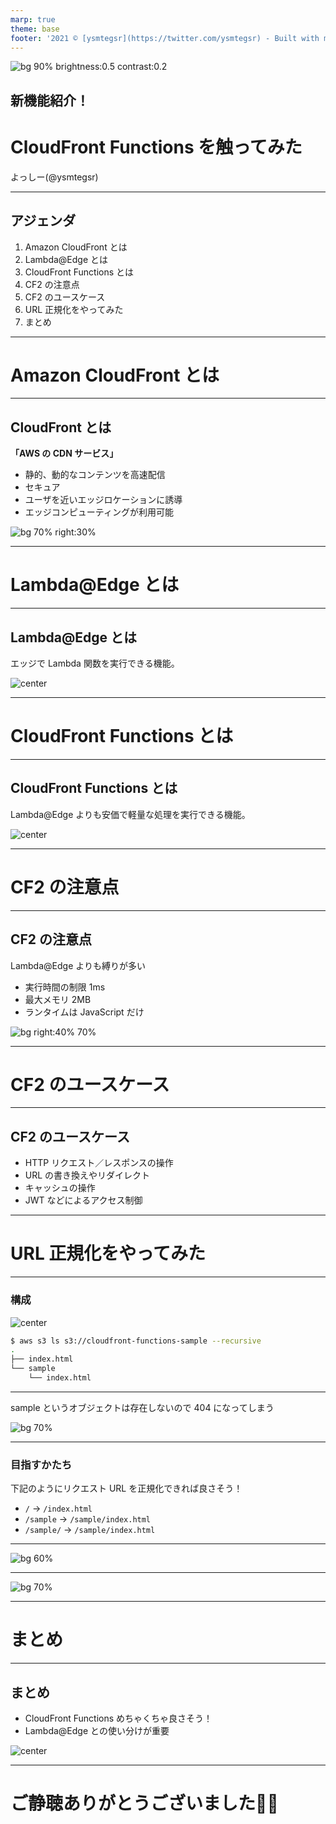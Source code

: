 ```yaml
---
marp: true
theme: base
footer: '2021 ©︎ [ysmtegsr](https://twitter.com/ysmtegsr) - Built with marp.'
---
```


<!-- _class: cover lead invert -->

![bg 90% brightness:0.5 contrast:0.2](./../public/cloudfront-functions.svg)

## 新機能紹介！
# CloudFront Functions を触ってみた

よっしー(@ysmtegsr)

---

<!--
header: '新機能紹介！CloudFront Functions を触ってみた'
paginate: true
class: slides
-->

## アジェンダ

1. Amazon CloudFront とは
2. Lambda@Edge とは
3. CloudFront Functions とは
4. CF2 の注意点
5. CF2 のユースケース
6. URL 正規化をやってみた
7. まとめ

---


<!-- _class: invert -->

# Amazon CloudFront とは

---

## CloudFront とは

**「AWS の CDN サービス」**

- 静的、動的なコンテンツを高速配信
- セキュア
- ユーザを近いエッジロケーションに誘導
- エッジコンピューティングが利用可能

![bg 70% right:30%](./../public/cloudfront.svg)

---

<!-- _class: invert -->

# Lambda@Edge とは

---

## Lambda@Edge とは

エッジで Lambda 関数を実行できる機能。

![center](./../public/cloudfront-lambda-at-edge.svg)

---

<!-- _class: invert -->

# CloudFront Functions とは

---

## CloudFront Functions とは

Lambda@Edge よりも安価で軽量な処理を実行できる機能。

![center](./../public/cloudfront-functions.svg)

---

<!-- _class: invert -->

# CF2 の注意点

---

## CF2 の注意点

Lambda@Edge よりも縛りが多い

- 実行時間の制限 1ms
- 最大メモリ 2MB
- ランタイムは JavaScript だけ

![bg right:40% 70%](https://1.bp.blogspot.com/-vsrjLB8Wyng/YEGP_R749_I/AAAAAAABdck/-khfythfWqU5wb6X4FzfzeaJVhIztvByACNcBGAsYHQ/s896/buranko_boy_sad.png)

---

<!-- _class: invert -->

# CF2 のユースケース

---

## CF2 のユースケース

- HTTP リクエスト／レスポンスの操作
- URL の書き換えやリダイレクト
- キャッシュの操作
- JWT などによるアクセス制御

---

<!-- _class: invert -->

# URL 正規化をやってみた

---

### 構成

![center](./../public/s3-cloudfront-simple.svg)

```sh
$ aws s3 ls s3://cloudfront-functions-sample --recursive
.
├── index.html
└── sample
    └── index.html
```

---

sample というオブジェクトは存在しないので 404 になってしまう

![bg 70%](./../public/cloudfront-without-functions.png)


---

### 目指すかたち

下記のようにリクエスト URL を正規化できれば良さそう！

- `/` -> `/index.html`
- `/sample` -> `/sample/index.html`
- `/sample/` -> `/sample/index.html`
---

![bg 60%](./../public/screenshot-cf2.png)

---

![bg 70%](./../public/cloudfront-functions.png)

---

<!-- _class: invert -->

# まとめ

---


## まとめ

- CloudFront Functions めちゃくちゃ良さそう！
- Lambda@Edge との使い分けが重要

![center](https://3.bp.blogspot.com/-RRuAXgHcHq8/WK7ehCg1TSI/AAAAAAABB8s/bUTaUQpAPRswCOIWrZ7qvNp_L72yFUCRQCLcB/s800/banzai_people.png)

---


<!-- _class: invert -->
# ご静聴ありがとうございました🙇‍♂️
